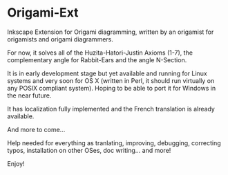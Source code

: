 # Origami-Ext
Inkscape Extension for Origami diagramming, written by an origamist for origamists and origami diagrammers.

For now, it solves all of the Huzita-Hatori-Justin Axioms (1-7), the complementary angle for Rabbit-Ears and the angle N-Section.

It is in early development stage but yet available and running for Linux systems and very soon for OS X (written in Perl,
it should run virtually on any POSIX compliant system). Hoping to be able to port it for Windows in the near future.

It has localization fully implemented and the French translation is already available.

And more to come...

Help needed for everything as tranlating, improving, debugging, correcting typos, installation on other OSes, doc writing... and more!

Enjoy!

